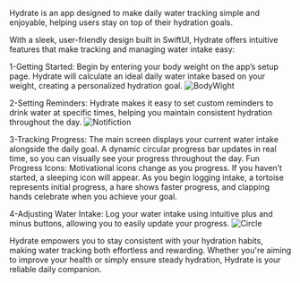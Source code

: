 Hydrate is an app designed to make daily water tracking simple and enjoyable, helping users stay on top of their hydration goals. 


With a sleek, user-friendly design built in SwiftUI, Hydrate offers intuitive features that make tracking and managing water intake easy:




1-Getting Started: Begin by entering your body weight on the app’s setup page. Hydrate will calculate an ideal daily water intake based on your weight, creating a personalized hydration goal.
![BodyWight](https://github.com/user-attachments/assets/59cdf78b-b60d-4b07-bb69-450ab5b63959)



2-Setting Reminders: Hydrate makes it easy to set custom reminders to drink water at specific times, helping you maintain consistent hydration throughout the day.
 ![Notifiction](https://github.com/user-attachments/assets/d31773a3-ad28-40d8-9c60-8369e2050d9b)




3-Tracking Progress: The main screen displays your current water intake alongside the daily goal. A dynamic circular progress bar updates in real time, so you can visually see your progress throughout the day.
Fun Progress Icons: Motivational icons change as you progress. If you haven’t started, a sleeping icon will appear. As you begin logging intake, a tortoise represents initial progress, a hare shows faster progress, and clapping hands celebrate when you achieve your goal.



4-Adjusting Water Intake: Log your water intake using intuitive plus and minus buttons, allowing you to easily update your progress.
![Circle](https://github.com/user-attachments/assets/55371330-97ce-475f-ae4a-3edbcf7cfd49)






Hydrate empowers you to stay consistent with your hydration habits, making water tracking both effortless and rewarding. Whether you're aiming to improve your health or simply ensure steady hydration, Hydrate is your reliable daily companion.















